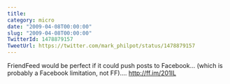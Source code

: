 ```yaml
---
title: 
category: micro
date: "2009-04-08T00:00:00"
slug: "2009-04-08T00:00:00"
TwitterId: 1478879157
TweetUrl: https://twitter.com/mark_philpot/status/1478879157
---
```


FriendFeed would be perfect if it could push posts to Facebook... (which is
probably a Facebook limitation, not FF).... http://ff.im/201IL
